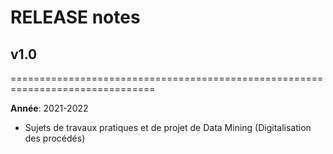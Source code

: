 # RELEASE notes

## v1.0
===============================================================================

**Année**: 2021-2022
- Sujets de travaux pratiques et de projet de Data Mining (Digitalisation des procédés)
